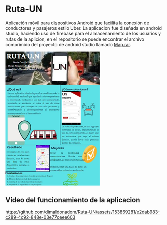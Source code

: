 # Ruta-UN
Aplicación móvil para dispositivos Android que facilita la conexión de conductores y pasajeros estilo Uber.
La aplicacion fue diseñada en android studio, haciendo uso de firebase para el almacenamiento de los usuarios y rutas de la aplicion, en el repositorio se puede encontrar el archivo comprimido del proyecto de android studio llamado [Map.rar](Map).

<img src="Poster_UN.jpg" style="width:300px;">

## Video del funcionamiento de la aplicacion

https://github.com/dimaldonadom/Ruta-UN/assets/153869281/e2dab983-c289-4c92-848e-03e77ceee603

